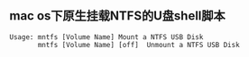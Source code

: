 ## mac os下原生挂载NTFS的U盘shell脚本

```
Usage: mntfs [Volume Name] Mount a NTFS USB Disk
       mntfs [Volume Name] [off]  Unmount a NTFS USB Disk
```
